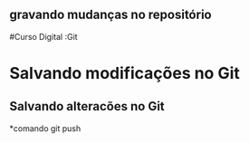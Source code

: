 ## gravando mudanças no repositório 
#Curso Digital :Git
# Salvando modificações no Git
## Salvando alteracões no Git
*comando git push
